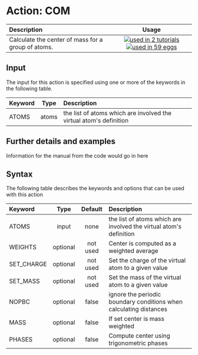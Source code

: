 # Action: COM

| Description    | Usage |
|:--------|:--------:|
| Calculate the center of mass for a group of atoms. | [![used in 2 tutorials](https://img.shields.io/badge/tutorials-2-green.svg)](https://www.plumed-tutorials.org/browse.html?search=COM)[![used in 59 eggs](https://img.shields.io/badge/nest-59-green.svg)](https://www.plumed-nest.org/browse.html?search=COM) | 

## Input

The input for this action is specified using one or more of the keywords in the following table.

| Keyword |  Type | Description |
|:--------|:------:|:-----------|
| ATOMS | atoms | the list of atoms which are involved the virtual atom's definition |


## Further details and examples 
Information for the manual from the code would go in here 
## Syntax 
The following table describes the keywords and options that can be used with this action 

| Keyword | Type | Default | Description |
|:-------|:----:|:-------:|:-----------|
| ATOMS | input | none | the list of atoms which are involved the virtual atom's definition |
| WEIGHTS | optional | not used | Center is computed as a weighted average |
| SET_CHARGE | optional | not used | Set the charge of the virtual atom to a given value |
| SET_MASS | optional | not used | Set the mass of the virtual atom to a given value |
| NOPBC | optional | false |  ignore the periodic boundary conditions when calculating distances |
| MASS | optional | false |  If set center is mass weighted |
| PHASES | optional | false |  Compute center using trigonometric phases |

